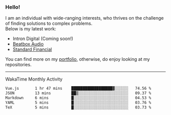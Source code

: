 ### Hello!

I am an individual with wide-ranging interests, who thrives on the challenge of finding solutions to complex problems. <br/> Below is my latest work:
- Intron Digital (Coming soon!)
- [Beatbox Audio](https://bumbleboss.xyz/w/beatbox-audio)
- [Standard Financial](https://bumbleboss.xyz/w/standard-financial)

You can find more on my [portfolio](https://bumbleboss.xyz/work), otherwise, do enjoy looking at my repositories.

---

WakaTime Monthly Activity

<!--START_SECTION:waka-->

```txt
Vue.js       1 hr 47 mins    ██████████████████▓░░░░░░   74.56 %
JSON         13 mins         ██▒░░░░░░░░░░░░░░░░░░░░░░   09.37 %
Markdown     6 mins          █░░░░░░░░░░░░░░░░░░░░░░░░   04.53 %
YAML         5 mins          █░░░░░░░░░░░░░░░░░░░░░░░░   03.76 %
TeX          5 mins          █░░░░░░░░░░░░░░░░░░░░░░░░   03.73 %
```

<!--END_SECTION:waka-->
